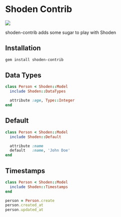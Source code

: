 # Shoden Contrib

![](http://www.lashwallpapers.com/wp-content/uploads/2014/05/elephant-wallpaper-in-hd-free-download.jpg)

shoden-contrib adds some sugar to play with Shoden

## Installation

```bash
gem install shoden-contrib
```

## Data Types

```ruby
class Person < Shoden::Model
  include Shoden::DataTypes

  attribute :age, Type::Integer
end
```

## Default

```ruby
class Person < Shoden::Model
  include Shoden::Default

  attribute :name
  default   :name, 'John Doe'
end
```

## Timestamps
```ruby
class Person < Shoden::Model
  include Shoden::Timestamps
end

person = Person.create
person.created_at
person.updated_at
```
